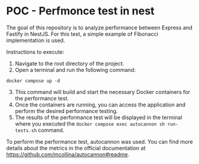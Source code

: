 # POC - Perfmonce test in nest

The goal of this repository is to analyze performance between Express and Fastify in NestJS. For this test, a simple example of Fibonacci implementation is used.

Instructions to execute:

1. Navigate to the root directory of the project.
2. Open a terminal and run the following command:

```docker compose up -d```

3. This command will build and start the necessary Docker containers for the performance test.
4. Once the containers are running, you can access the application and perform the desired performance testing.
5. The results of the performance test will be displayed in the terminal where you executed the `docker compose exec autocannon sh run-tests.sh` command.

To perform the performance test, autocannon was used. You can find more details about the metrics in the official documentation at https://github.com/mcollina/autocannon#readme.